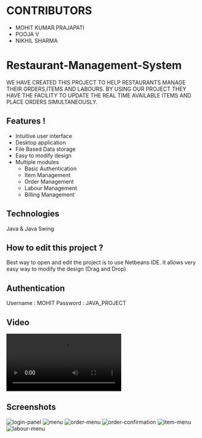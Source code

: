 # CONTRIBUTORS
 - MOHIT KUMAR PRAJAPATI
 - POOJA V
 - NIKHIL SHARMA
 
# Restaurant-Management-System
WE HAVE CREATED THIS PROJECT TO HELP RESTAURANTS MANAGE THEIR ORDERS,ITEMS AND LABOURS.
BY USING OUR PROJECT THEY HAVE THE FACILITY TO UPDATE THE REAL TIME AVAILABLE ITEMS AND PLACE ORDERS SIMULTANEOUSLY.

## Features !
 - Intuitive user interface
 - Desktop application
 - File Based Data storage
 - Easy to modify design
 - Multiple modules
    - Basic Authentication  
    - Item Management 
    - Order Management
    - Labour Management
    - Billing Management
  
## Technologies
Java & Java Swing

## How to edit this project ?
Best way to open and edit the project is to use Netbeans IDE. It allows very easy way to modify the design (Drag and Drop)

## Authentication

Username : MOHIT
Password : JAVA_PROJECT

## Video
![VideoTutorial](https://i.imgur.com/5BX6X4k.mp4)

## Screenshots
![login-panel](https://i.ibb.co/SDt3W9q3/Screenshot-2025-04-04-at-5-12-57-PM.png)
![menu](https://i.ibb.co/Y7kn3cQ/2-menu.png)
![order-menu](https://i.ibb.co/5c5vpwv/3-create-order.png)
![order-confirmation](https://i.ibb.co/qJgRYCL/4-order-confirmation.png)
![item-menu](https://i.ibb.co/LztzGCBp/Screenshot-2025-04-04-at-5-47-02-PM.png)
![labour-menu](https://i.ibb.co/RG0xdh6f/Screenshot-2025-04-04-at-6-10-10-PM.png)
